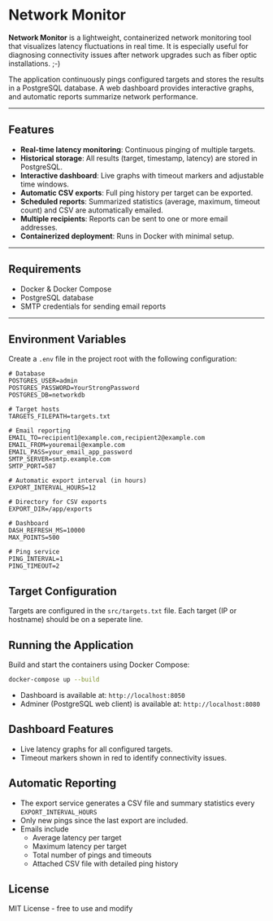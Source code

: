 # Network Monitor

**Network Monitor** is a lightweight, containerized network monitoring tool that visualizes latency fluctuations in real time. It is especially useful for diagnosing connectivity issues after network upgrades such as fiber optic installations. ;-)

The application continuously pings configured targets and stores the results in a PostgreSQL database. A web dashboard provides interactive graphs, and automatic reports summarize network performance.

---

## Features

- **Real-time latency monitoring**: Continuous pinging of multiple targets.
- **Historical storage**: All results (target, timestamp, latency) are stored in PostgreSQL.
- **Interactive dashboard**: Live graphs with timeout markers and adjustable time windows.
- **Automatic CSV exports**: Full ping history per target can be exported.
- **Scheduled reports**: Summarized statistics (average, maximum, timeout count) and CSV are automatically emailed.
- **Multiple recipients**: Reports can be sent to one or more email addresses.
- **Containerized deployment**: Runs in Docker with minimal setup.

---

## Requirements

- Docker & Docker Compose
- PostgreSQL database
- SMTP credentials for sending email reports

---

## Environment Variables

Create a `.env` file in the project root with the following configuration:

```env
# Database
POSTGRES_USER=admin
POSTGRES_PASSWORD=YourStrongPassword
POSTGRES_DB=networkdb

# Target hosts
TARGETS_FILEPATH=targets.txt

# Email reporting
EMAIL_TO=recipient1@example.com,recipient2@example.com
EMAIL_FROM=youremail@example.com
EMAIL_PASS=your_email_app_password
SMTP_SERVER=smtp.example.com
SMTP_PORT=587

# Automatic export interval (in hours)
EXPORT_INTERVAL_HOURS=12

# Directory for CSV exports
EXPORT_DIR=/app/exports

# Dashboard
DASH_REFRESH_MS=10000
MAX_POINTS=500

# Ping service
PING_INTERVAL=1
PING_TIMEOUT=2
```

## Target Configuration

Targets are configured in the ```src/targets.txt``` file. Each target (IP or hostname) should be on a seperate line.

## Running the Application
Build and start the containers using Docker Compose:
```bash
docker-compose up --build
```
* Dashboard is available at: ```http://localhost:8050```
* Adminer (PostgreSQL web client) is available at: ```http://localhost:8080```

## Dashboard Features
* Live latency graphs for all configured targets.
* Timeout markers shown in red to identify connectivity issues.

## Automatic Reporting
* The export service generates a CSV file and summary statistics every ```EXPORT_INTERVAL_HOURS```
* Only new pings since the last export are included.
* Emails include
    * Average latency per target
    * Maximum latency per target
    * Total number of pings and timeouts
    * Attached CSV file with detailed ping history

## License
MIT License - free to use and modify
